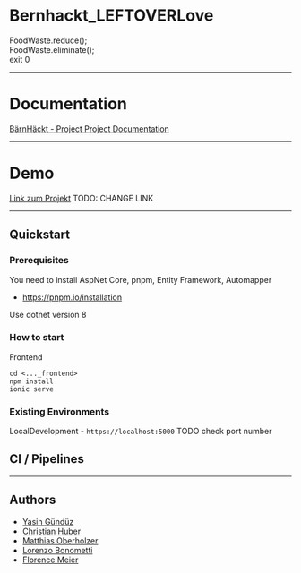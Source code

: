 # Bernhackt_LEFTOVERLove

FoodWaste.reduce(); <br>
FoodWaste.eliminate(); <br>
exit 0

---

# Documentation

[BärnHäckt - Project Project Documentation](./project_documentation.md)

---

# Demo

[Link zum Projekt](https://gvb-10534.azurewebsites.net/ "project link") TODO: CHANGE LINK

---

## Quickstart

### Prerequisites

You need to install AspNet Core, pnpm, Entity Framework, Automapper

- https://pnpm.io/installation

Use dotnet version 8

### How to start

Frontend

```
cd <..._frontend>
npm install
ionic serve
```

### Existing Environments

LocalDevelopment - `https://localhost:5000` TODO check port number

## CI / Pipelines

---

## Authors

- [Yasin Gündüz](https://github.com/yguenduez "github repo link")
- [Christian Huber](https://github.com/jarheadcore "github repo link")
- [Matthias Oberholzer](https://github.com/githubUser3454321 "github repo link")
- [Lorenzo Bonometti](https://github.com/Poisonlocket "github repo link")
- [Florence Meier](https://github.com/Tamalera "github repo link")